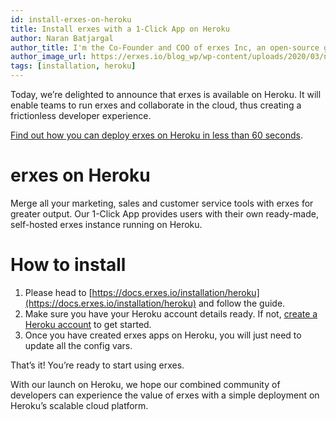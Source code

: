 ```yaml
---
id: install-erxes-on-heroku
title: Install erxes with a 1-Click App on Heroku
author: Naran Batjargal
author_title: I'm the Co-Founder and COO of erxes Inc, an open-source growth marketing platform. Marketing, sales, and customer service platform designed to help your business attract more engaged customers. Replace Hubspot and Intercom with the mission and community-driven ecosystem.
author_image_url: https://erxes.io/blog_wp/wp-content/uploads/2020/03/naran.png
tags: [installation, heroku]
---
```



Today, we’re delighted to announce that erxes is available on Heroku. It will enable teams to run erxes and collaborate in the cloud, thus creating a frictionless developer experience.

<!--truncate-->

[Find out how you can deploy erxes on Heroku in less than 60 seconds](https://docs.erxes.io/installation/heroku).

# erxes on Heroku

Merge all your marketing, sales and customer service tools with erxes for greater output. Our 1-Click App provides users with their own ready-made, self-hosted erxes instance running on Heroku.

# How to install

1.  Please head to [https://docs.erxes.io/installation/heroku](https://docs.erxes.io/installation/heroku) and follow the guide.
2.  Make sure you have your Heroku account details ready. If not, [create a Heroku account](https://id.heroku.com/login) to get started.
3.  Once you have created erxes apps on Heroku, you will just need to update all the config vars.

That’s it! You’re ready to start using erxes.

With our launch on Heroku, we hope our combined community of developers can experience the value of erxes with a simple deployment on Heroku’s scalable cloud platform.